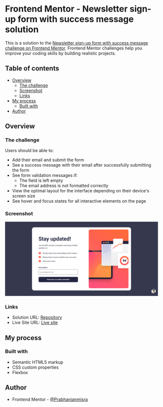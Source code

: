 # Frontend Mentor - Newsletter sign-up form with success message solution

This is a solution to the [Newsletter sign-up form with success message challenge on Frontend Mentor](https://www.frontendmentor.io/challenges/newsletter-signup-form-with-success-message-3FC1AZbNrv). Frontend Mentor challenges help you improve your coding skills by building realistic projects. 

## Table of contents

- [Overview](#overview)
  - [The challenge](#the-challenge)
  - [Screenshot](#screenshot)
  - [Links](#links)
- [My process](#my-process)
  - [Built with](#built-with)
- [Author](#author)

## Overview

### The challenge

Users should be able to:

- Add their email and submit the form
- See a success message with their email after successfully submitting the form
- See form validation messages if:
  - The field is left empty
  - The email address is not formatted correctly
- View the optimal layout for the interface depending on their device's screen size
- See hover and focus states for all interactive elements on the page

### Screenshot

![How my site looks](./screenshot.png)

### Links

- Solution URL: [Repository](https://github.com/Prabhanjanmisra/fem-newsletter)
- Live Site URL: [Live site](https://prabhanjanmisra.github.io/fem-newsletter/)

## My process

### Built with

- Semantic HTML5 markup
- CSS custom properties
- Flexbox


## Author

- Frontend Mentor - [@Prabhanjanmisra](https://www.frontendmentor.io/profile/Prabhanjanmisra)

